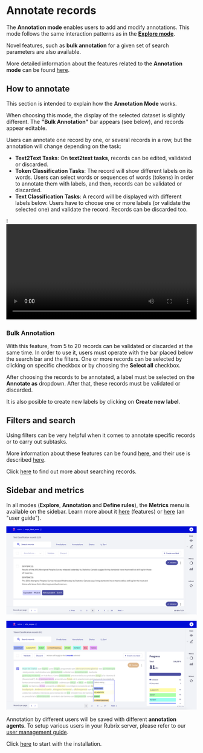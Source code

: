 # Annotate records

The **Annotation mode** enables users to add and modify annotations. This mode follows the same interaction patterns as in the [**Explore mode**](explore_records.md).

Novel features, such as **bulk annotation** for a given set of search parameters are also available.

More detailed information about the features related to the **Annotation mode** can be found [here](dataset.md).

## How to annotate

This section is intended to explain how the **Annotation Mode** works.

When choosing this mode, the display of the selected dataset is slightly different. The **"Bulk Annotation"** bar appears (see below), and records appear editable.

Users can annotate one record by one, or several records in a row, but the annotation will change depending on the task:

- **Text2Text Tasks**: On **text2text tasks**, records can be edited, validated or discarded.
- **Token Classification Tasks**: The record will show different labels on its words. Users can select words or sequences of words (tokens) in order to annotate them with labels, and then, records can be validated or discarded.
- **Text Classification Tasks**: A record will be displayed with different labels below. Users have to choose one or more labels (or validate the selected one) and validate the record. Records can be discarded too.

!<video width="100%" controls><source src="images/random_examples.mp4" type="video/mp4"></video>

### Bulk Annotation

With this feature, from 5 to 20 records can be validated or discarded at the same time. In order to use it, users must operate with the bar placed below the search bar and the filters. One or more records can be selected by clicking on specific checkbox or by choosing the **Select all** checkbox.

After choosing the records to be annotated, a label must be selected on the **Annotate as** dropdown. After that, these records must be validated or discarded.

It is also posible to create new labels by clicking on **Create new label**.

## Filters and search

Using filters can be very helpful when it comes to annotate specific records or to carry out subtasks.

More information about these features can be found  [here](dataset.md), and their use is described  [here](filter_records.md).

Click [here](search_records.md) to find out more about searching records.

## Sidebar and metrics

In all modes (**Explore**, **Annotation** and **Define rules**), the **Metrics** menu is available on the sidebar. Learn more about it [here](dataset.md) (features) or [here](view_dataset_metrics.md) (an "user guide").

![Rubrix Text Classification Annotation mode](images/annotation_textcat.png)

![Rubrix Token Classification (NER) Annotation mode](images/annotation_ner.png)

Annotation by different users will be saved with different **annotation agents**.
To setup various users in your Rubrix server, please refer to our [user management guide](https://docs.rubrix.ml/en/stable/getting_started/user-management.html).

Click [here](https://docs.rubrix.ml/en/stable/getting_started/setup%26installation.html) to start with the installation.
